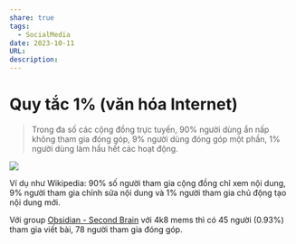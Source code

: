 ```yaml
---
share: true
tags:
  - SocialMedia
date: 2023-10-11
URL: 
description: 
---
```


# Quy tắc 1% (văn hóa Internet)

> Trong đa số các cộng đồng trực tuyến, 90% người dùng ẩn nấp không tham gia đóng góp, 9% người dùng đóng góp một phần, 1% người dùng làm hầu hết các hoạt động.

![](https://i.imgur.com/3WrqmCY.png)


Ví dụ như Wikipedia: 90% số người tham gia cộng đồng chỉ xem nội dung, 9% người tham gia chỉnh sửa nội dung và 1% người tham gia chủ động tạo nội dung mới.

Với group [Obsidian - Second Brain](https://www.facebook.com/groups/594306492570157) với 4k8 mems thì có 45 người (0.93%) tham gia viết bài, 78 người tham gia đóng góp.
